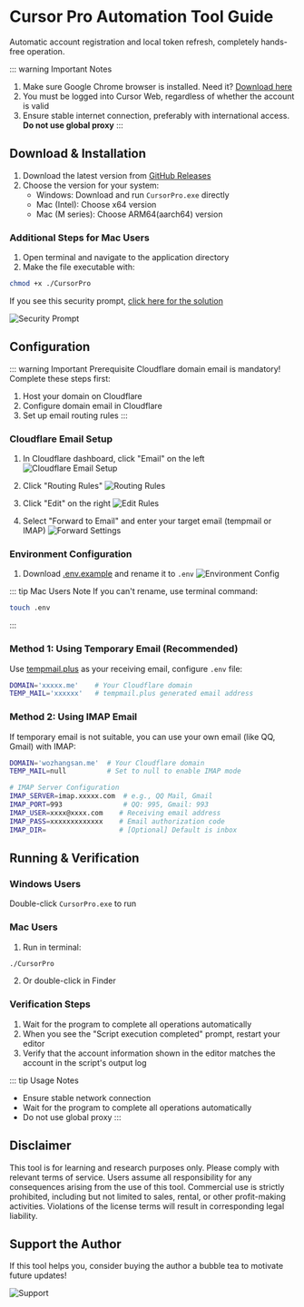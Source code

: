 # Cursor Pro Automation Tool Guide

Automatic account registration and local token refresh, completely hands-free operation.

::: warning Important Notes
1. Make sure Google Chrome browser is installed. Need it? [Download here](https://www.google.cn/intl/en/chrome/)
2. You must be logged into Cursor Web, regardless of whether the account is valid
3. Ensure stable internet connection, preferably with international access. **Do not use global proxy**
:::

## Download & Installation

1. Download the latest version from [GitHub Releases](https://github.com/chengazhen/cursor-auto-free/releases)
2. Choose the version for your system:
   - Windows: Download and run `CursorPro.exe` directly
   - Mac (Intel): Choose x64 version
   - Mac (M series): Choose ARM64(aarch64) version

### Additional Steps for Mac Users

1. Open terminal and navigate to the application directory
2. Make the file executable with:
```bash
chmod +x ./CursorPro
```

If you see this security prompt, [click here for the solution](https://sysin.org/blog/macos-if-crashes-when-opening/)

![Security Prompt](./assets/imgs/6.png)

## Configuration

::: warning Important Prerequisite
Cloudflare domain email is mandatory! Complete these steps first:
1. Host your domain on Cloudflare
2. Configure domain email in Cloudflare
3. Set up email routing rules
:::

### Cloudflare Email Setup

1. In Cloudflare dashboard, click "Email" on the left
   ![Cloudflare Email Setup](./assets/imgs/1.jpg)

2. Click "Routing Rules"
   ![Routing Rules](./assets/imgs/2.jpg)

3. Click "Edit" on the right
   ![Edit Rules](./assets/imgs/3.jpg)

4. Select "Forward to Email" and enter your target email (tempmail or IMAP)
   ![Forward Settings](./assets/imgs/4.jpg)

### Environment Configuration

1. Download [.env.example](https://github.com/chengazhen/cursor-auto-free) and rename it to `.env`
   ![Environment Config](./assets/imgs/5.jpg)

::: tip Mac Users Note
If you can't rename, use terminal command:
```bash
touch .env
```
:::

### Method 1: Using Temporary Email (Recommended)

Use [tempmail.plus](https://tempmail.plus/en/#!) as your receiving email, configure `.env` file:
```bash
DOMAIN='xxxxx.me'    # Your Cloudflare domain
TEMP_MAIL='xxxxxx'   # tempmail.plus generated email address
```

### Method 2: Using IMAP Email

If temporary email is not suitable, you can use your own email (like QQ, Gmail) with IMAP:
```bash
DOMAIN='wozhangsan.me'  # Your Cloudflare domain
TEMP_MAIL=null          # Set to null to enable IMAP mode

# IMAP Server Configuration
IMAP_SERVER=imap.xxxxx.com  # e.g., QQ Mail, Gmail
IMAP_PORT=993               # QQ: 995, Gmail: 993
IMAP_USER=xxxx@xxxx.com    # Receiving email address
IMAP_PASS=xxxxxxxxxxxxx    # Email authorization code
IMAP_DIR=                  # [Optional] Default is inbox
```

## Running & Verification

### Windows Users
Double-click `CursorPro.exe` to run

### Mac Users
1. Run in terminal:
```bash
./CursorPro
```
2. Or double-click in Finder

### Verification Steps
1. Wait for the program to complete all operations automatically
2. When you see the "Script execution completed" prompt, restart your editor
3. Verify that the account information shown in the editor matches the account in the script's output log

::: tip Usage Notes
- Ensure stable network connection
- Wait for the program to complete all operations automatically
- Do not use global proxy
:::

## Disclaimer

This tool is for learning and research purposes only. Please comply with relevant terms of service. Users assume all responsibility for any consequences arising from the use of this tool. Commercial use is strictly prohibited, including but not limited to sales, rental, or other profit-making activities. Violations of the license terms will result in corresponding legal liability.

## Support the Author

If this tool helps you, consider buying the author a bubble tea to motivate future updates!

![Support](./assets/imgs/7.jpg)